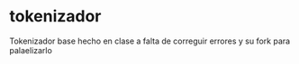 # tokenizador
Tokenizador base hecho en clase a falta de correguir errores y su fork para palaelizarlo 
